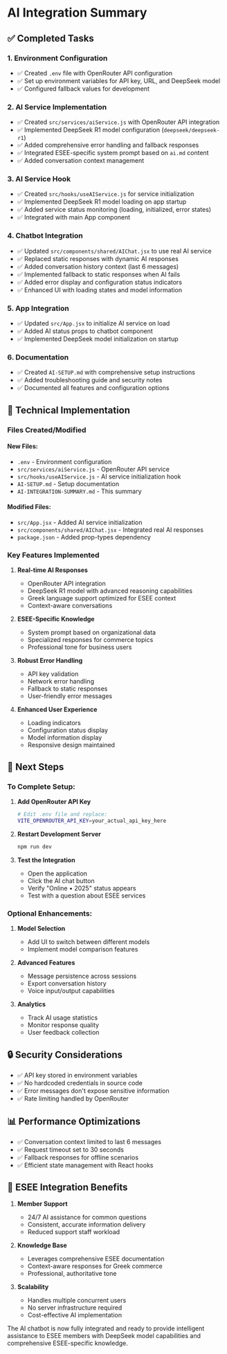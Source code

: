 # AI Integration Summary

## ✅ Completed Tasks

### 1. Environment Configuration
- ✅ Created `.env` file with OpenRouter API configuration
- ✅ Set up environment variables for API key, URL, and DeepSeek model
- ✅ Configured fallback values for development

### 2. AI Service Implementation
- ✅ Created `src/services/aiService.js` with OpenRouter API integration
- ✅ Implemented DeepSeek R1 model configuration (`deepseek/deepseek-r1`)
- ✅ Added comprehensive error handling and fallback responses
- ✅ Integrated ESEE-specific system prompt based on `ai.md` content
- ✅ Added conversation context management

### 3. AI Service Hook
- ✅ Created `src/hooks/useAIService.js` for service initialization
- ✅ Implemented DeepSeek R1 model loading on app startup
- ✅ Added service status monitoring (loading, initialized, error states)
- ✅ Integrated with main App component

### 4. Chatbot Integration
- ✅ Updated `src/components/shared/AIChat.jsx` to use real AI service
- ✅ Replaced static responses with dynamic AI responses
- ✅ Added conversation history context (last 6 messages)
- ✅ Implemented fallback to static responses when AI fails
- ✅ Added error display and configuration status indicators
- ✅ Enhanced UI with loading states and model information

### 5. App Integration
- ✅ Updated `src/App.jsx` to initialize AI service on load
- ✅ Added AI status props to chatbot component
- ✅ Implemented DeepSeek model initialization on startup

### 6. Documentation
- ✅ Created `AI-SETUP.md` with comprehensive setup instructions
- ✅ Added troubleshooting guide and security notes
- ✅ Documented all features and configuration options

## 🔧 Technical Implementation

### Files Created/Modified

#### New Files:
- `.env` - Environment configuration
- `src/services/aiService.js` - OpenRouter API service
- `src/hooks/useAIService.js` - AI service initialization hook
- `AI-SETUP.md` - Setup documentation
- `AI-INTEGRATION-SUMMARY.md` - This summary

#### Modified Files:
- `src/App.jsx` - Added AI service initialization
- `src/components/shared/AIChat.jsx` - Integrated real AI responses
- `package.json` - Added prop-types dependency

### Key Features Implemented

1. **Real-time AI Responses**
   - OpenRouter API integration
   - DeepSeek R1 model with advanced reasoning capabilities
   - Greek language support optimized for ESEE context
   - Context-aware conversations

2. **ESEE-Specific Knowledge**
   - System prompt based on organizational data
   - Specialized responses for commerce topics
   - Professional tone for business users

3. **Robust Error Handling**
   - API key validation
   - Network error handling
   - Fallback to static responses
   - User-friendly error messages

4. **Enhanced User Experience**
   - Loading indicators
   - Configuration status display
   - Model information display
   - Responsive design maintained

## 🚀 Next Steps

### To Complete Setup:

1. **Add OpenRouter API Key**
   ```bash
   # Edit .env file and replace:
   VITE_OPENROUTER_API_KEY=your_actual_api_key_here
   ```

2. **Restart Development Server**
   ```bash
   npm run dev
   ```

3. **Test the Integration**
   - Open the application
   - Click the AI chat button
   - Verify "Online • 2025" status appears
   - Test with a question about ESEE services

### Optional Enhancements:

1. **Model Selection**
   - Add UI to switch between different models
   - Implement model comparison features

2. **Advanced Features**
   - Message persistence across sessions
   - Export conversation history
   - Voice input/output capabilities

3. **Analytics**
   - Track AI usage statistics
   - Monitor response quality
   - User feedback collection

## 🔒 Security Considerations

- ✅ API key stored in environment variables
- ✅ No hardcoded credentials in source code
- ✅ Error messages don't expose sensitive information
- ✅ Rate limiting handled by OpenRouter

## 📊 Performance Optimizations

- ✅ Conversation context limited to last 6 messages
- ✅ Request timeout set to 30 seconds
- ✅ Fallback responses for offline scenarios
- ✅ Efficient state management with React hooks

## 🎯 ESEE Integration Benefits

1. **Member Support**
   - 24/7 AI assistance for common questions
   - Consistent, accurate information delivery
   - Reduced support staff workload

2. **Knowledge Base**
   - Leverages comprehensive ESEE documentation
   - Context-aware responses for Greek commerce
   - Professional, authoritative tone

3. **Scalability**
   - Handles multiple concurrent users
   - No server infrastructure required
   - Cost-effective AI implementation

The AI chatbot is now fully integrated and ready to provide intelligent assistance to ESEE members with DeepSeek model capabilities and comprehensive ESEE-specific knowledge.
